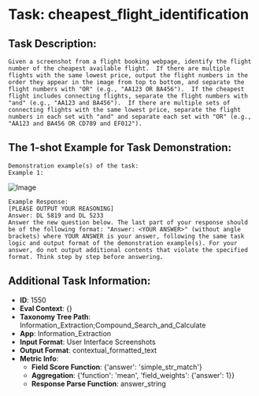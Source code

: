 # Task: cheapest_flight_identification

## Task Description:

```
Given a screenshot from a flight booking webpage, identify the flight number of the cheapest available flight.  If there are multiple flights with the same lowest price, output the flight numbers in the order they appear in the image from top to bottom, and separate the flight numbers with "OR" (e.g., "AA123 OR BA456").  If the cheapest flight includes connecting flights, separate the flight numbers with "and" (e.g., "AA123 and BA456").  If there are multiple sets of connecting flights with the same lowest price, separate the flight numbers in each set with "and" and separate each set with "OR" (e.g., "AA123 and BA456 OR CD789 and EF012").
```

## The 1-shot Example for Task Demonstration:

```
Demonstration example(s) of the task:
Example 1:
```

![Image](cheapest_flight_identification1.png)

```
Example Response:
[PLEASE OUTPUT YOUR REASONING]
Answer: DL 5819 and DL 5233
Answer the new question below. The last part of your response should be of the following format: "Answer: <YOUR ANSWER>" (without angle brackets) where YOUR ANSWER is your answer, following the same task logic and output format of the demonstration example(s). For your answer, do not output additional contents that violate the specified format. Think step by step before answering.
```

## Additional Task Information:

- **ID**: 1550
- **Eval Context**: {}
- **Taxonomy Tree Path**: Information_Extraction;Compound_Search_and_Calculate
- **App**: Information_Extraction
- **Input Format**: User Interface Screenshots
- **Output Format**: contextual_formatted_text
- **Metric Info**:
  - **Field Score Function**: {'answer': 'simple_str_match'}
  - **Aggregation**: {'function': 'mean', 'field_weights': {'answer': 1}}
  - **Response Parse Function**: answer_string
